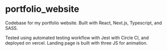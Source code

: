 # portfolio_website
Codebase for my portfolio website. Built with React, Next.js, Typescript, and SASS.

Tested using automated testing workflow with Jest with Circle CI, and deployed on vercel. Landing page is built with three JS for animation.
